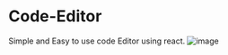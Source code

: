 # Code-Editor
Simple and Easy to use code Editor using react.
![image](https://github.com/archanaYdav/Code-Editor/assets/139427596/8cd4de0a-8054-4b99-b780-a409f2d8255f)
